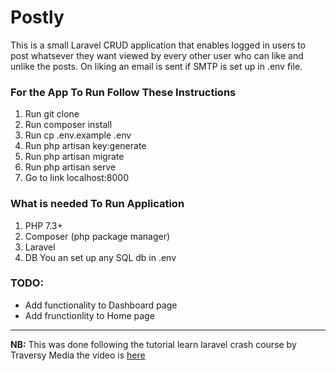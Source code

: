# Postly

This is a small Laravel CRUD application that enables logged in users to post whatsever they want viewed by every other user who can like and unlike the posts. On liking an email is sent if SMTP is set up in .env file.

### For the App To Run Follow These Instructions

1. Run git clone
2. Run composer install
3. Run cp .env.example .env
4. Run php artisan key:generate
5. Run php artisan migrate
6. Run php artisan serve
7. Go to link localhost:8000

### What is needed To Run Application
1. PHP 7.3+
2. Composer (php package manager)
3. Laravel
4. DB You an set up any SQL db in .env

### TODO:
* Add functionality to Dashboard page
* Add frunctionlity to Home page

___

__NB:__ This was done following the tutorial learn laravel crash course by Traversy Media the video is [here](https://www.youtube.com/watch?v=MFh0Fd7BsjE)